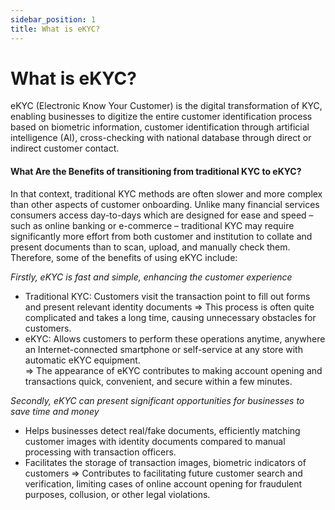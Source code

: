 ```yaml
---
sidebar_position: 1
title: What is eKYC?
---
```


# What is eKYC?
eKYC (Electronic Know Your Customer) is the digital transformation of KYC, enabling businesses to digitize the entire customer identification process based on biometric information, customer identification through artificial intelligence (AI), cross-checking with national database through direct or indirect customer contact.

#### What Are the Benefits of transitioning from traditional KYC to eKYC?
In that context, traditional KYC methods are often slower and more complex than other aspects of customer onboarding. Unlike many financial services consumers access day-to-days which are designed for ease and speed – such as online banking or e-commerce – traditional KYC may require significantly more effort from both customer and institution to collate and present documents than to scan, upload, and manually check them.<br/>
Therefore, some of the benefits of using eKYC include:<br/>

*Firstly, eKYC is fast and simple, enhancing the customer experience* 
- Traditional KYC: Customers visit the transaction point to fill out forms and present relevant identity documents => This process is often quite complicated and takes a long time, causing unnecessary obstacles for customers.
- eKYC: Allows customers to perform these operations anytime, anywhere an Internet-connected smartphone or self-service at any store with automatic eKYC equipment.<br/>
    => The appearance of eKYC contributes to making account opening and transactions quick, convenient, and secure within a few minutes.<br/>
    
*Secondly, eKYC can present significant opportunities for businesses to save time and money*
- Helps businesses detect real/fake documents, efficiently matching customer images with identity documents compared to manual processing with transaction officers.
- Facilitates the storage of transaction images, biometric indicators of customers => Contributes to facilitating future customer search and verification, limiting cases of online account opening for fraudulent purposes, collusion, or other legal violations.

